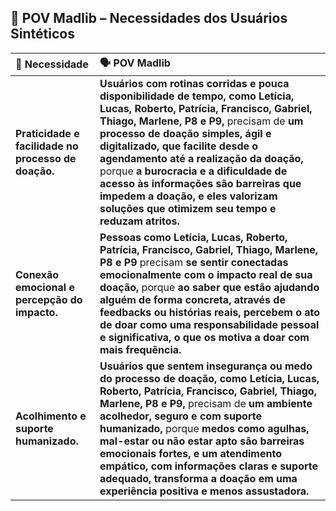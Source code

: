 ## 📝 POV Madlib – Necessidades dos Usuários Sintéticos

| 🧠 Necessidade | 🗣️ POV Madlib |
| :------------- | :------------- |
| **Praticidade e facilidade no processo de doação.** | **Usuários com rotinas corridas e pouca disponibilidade de tempo, como Letícia, Lucas, Roberto, Patrícia, Francisco, Gabriel, Thiago, Marlene, P8 e P9,** precisam de **um processo de doação simples, ágil e digitalizado, que facilite desde o agendamento até a realização da doação,** porque **a burocracia e a dificuldade de acesso às informações são barreiras que impedem a doação, e eles valorizam soluções que otimizem seu tempo e reduzam atritos.** |
| **Conexão emocional e percepção do impacto.** | **Pessoas como Letícia, Lucas, Roberto, Patrícia, Francisco, Gabriel, Thiago, Marlene, P8 e P9** precisam **se sentir conectadas emocionalmente com o impacto real de sua doação,** porque **ao saber que estão ajudando alguém de forma concreta, através de feedbacks ou histórias reais, percebem o ato de doar como uma responsabilidade pessoal e significativa, o que os motiva a doar com mais frequência.** |
| **Acolhimento e suporte humanizado.** | **Usuários que sentem insegurança ou medo do processo de doação, como Letícia, Lucas, Roberto, Patrícia, Francisco, Gabriel, Thiago, Marlene, P8 e P9,** precisam de **um ambiente acolhedor, seguro e com suporte humanizado,** porque **medos como agulhas, mal-estar ou não estar apto são barreiras emocionais fortes, e um atendimento empático, com informações claras e suporte adequado, transforma a doação em uma experiência positiva e menos assustadora.** |
